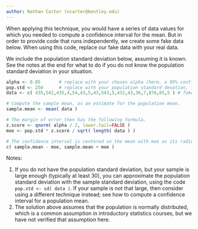 ```yaml
---
author: Nathan Carter (ncarter@bentley.edu)
---
```


When applying this technique, you would have a series of data values for which
you needed to compute a confidence interval for the mean.  But in order to
provide code that runs independently, we create some fake data below.  When
using this code, replace our fake data with your real data.

We include the population standard deviation below, assuming it is known.
See the notes at the end for what to do if you do not know the population
standard deviation in your situation.

```R
alpha <- 0.05       # replace with your chosen alpha (here, a 95% confidence level)
pop.std <- 250      # replace with your population standard devation, if known
data <- c( 435,542,435,4,54,43,5,43,543,5,432,43,36,7,876,65,5 ) # fake

# Compute the sample mean, as an estimate for the population mean.
sample.mean <- mean( data )

# The margin of error then has the following formula.
z.score <- qnorm( alpha / 2, lower.tail=FALSE )
moe <- pop.std * z.score / sqrt( length( data ) )

# The confidence interval is centered on the mean with moe as its radius:
c( sample.mean - moe, sample.mean + moe )
```

Notes:

 1. If you do not have the population standard deviation, but your sample is
    large enough (typically at least 30), you can approximate the population
    standard deviation with the sample standard deviation, using the code
    `pop.std <- sd( data )`.  If your sample is not that large, then
    consider using a different technique instead; see
    how to compute a confidence interval for a population mean.
 2. The solution above assumes that the population is normally distributed,
    which is a common assumption in introductory statistics courses, but we
    have not verified that assumption here.
